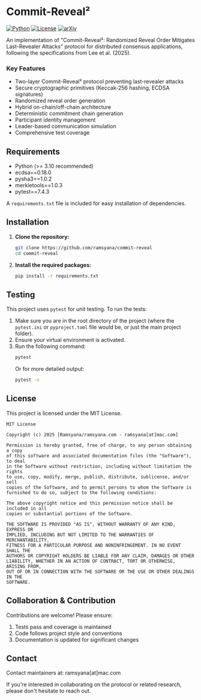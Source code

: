 # Commit-Reveal²

[![Python](https://img.shields.io/badge/Python-3.10%2B-blue.svg)](https://www.python.org/)
[![License](https://img.shields.io/badge/License-MIT-green.svg)](LICENSE)
[![arXiv](https://img.shields.io/badge/arXiv-2504.03936-b31b1b.svg)](https://arxiv.org/abs/2504.03936)

An implementation of "Commit-Reveal²: Randomized Reveal Order Mitigates Last-Revealer Attacks" protocol for distributed consensus applications, following the specifications from Lee et al. (2025).

### Key Features
- Two-layer Commit-Reveal² protocol preventing last-revealer attacks
- Secure cryptographic primitives (Keccak-256 hashing, ECDSA signatures)
- Randomized reveal order generation
- Hybrid on-chain/off-chain architecture
- Deterministic commitment chain generation
- Participant identity management
- Leader-based communication simulation
- Comprehensive test coverage

## Requirements

* Python (>= 3.10 recommended)
* ecdsa==0.18.0
* pysha3==1.0.2
* merkletools==1.0.3
* pytest==7.4.3

A `requirements.txt` file is included for easy installation of dependencies.

## Installation

1. **Clone the repository:**
    ```bash
    git clone https://github.com/ramsyana/commit-reveal
    cd commit-reveal
    ```

2. **Install the required packages:**
    ```bash
    pip install -r requirements.txt
    ```

## Testing

This project uses `pytest` for unit testing. To run the tests:

1. Make sure you are in the root directory of the project (where the `pytest.ini` or `pyproject.toml` file would be, or just the main project folder).
2. Ensure your virtual environment is activated.
3. Run the following command:
   ```bash
   pytest
   ```
   Or for more detailed output:
   ```bash
   pytest -v
   ```

## License

This project is licensed under the MIT License.

```text
MIT License

Copyright (c) 2025 [Ramsyana/ramsyana.com - ramsyana[at]mac.com]

Permission is hereby granted, free of charge, to any person obtaining a copy
of this software and associated documentation files (the "Software"), to deal
in the Software without restriction, including without limitation the rights
to use, copy, modify, merge, publish, distribute, sublicense, and/or sell
copies of the Software, and to permit persons to whom the Software is
furnished to do so, subject to the following conditions:

The above copyright notice and this permission notice shall be included in all
copies or substantial portions of the Software.

THE SOFTWARE IS PROVIDED "AS IS", WITHOUT WARRANTY OF ANY KIND, EXPRESS OR
IMPLIED, INCLUDING BUT NOT LIMITED TO THE WARRANTIES OF MERCHANTABILITY,
FITNESS FOR A PARTICULAR PURPOSE AND NONINFRINGEMENT. IN NO EVENT SHALL THE
AUTHORS OR COPYRIGHT HOLDERS BE LIABLE FOR ANY CLAIM, DAMAGES OR OTHER
LIABILITY, WHETHER IN AN ACTION OF CONTRACT, TORT OR OTHERWISE, ARISING FROM,
OUT OF OR IN CONNECTION WITH THE SOFTWARE OR THE USE OR OTHER DEALINGS IN THE
SOFTWARE.
```

## Collaboration & Contribution

Contributions are welcome! Please ensure:
1. Tests pass and coverage is maintained
2. Code follows project style and conventions
3. Documentation is updated for significant changes

## Contact

Contact maintainers at: ramsyana[at]mac.com

If you're interested in collaborating on the protocol or related research, please don't hesitate to reach out.
